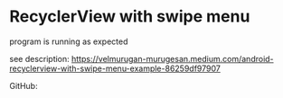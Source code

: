 # RecyclerView with swipe menu

program is running as expected

see description: https://velmurugan-murugesan.medium.com/android-recyclerview-with-swipe-menu-example-86259df97907

GitHub: 

